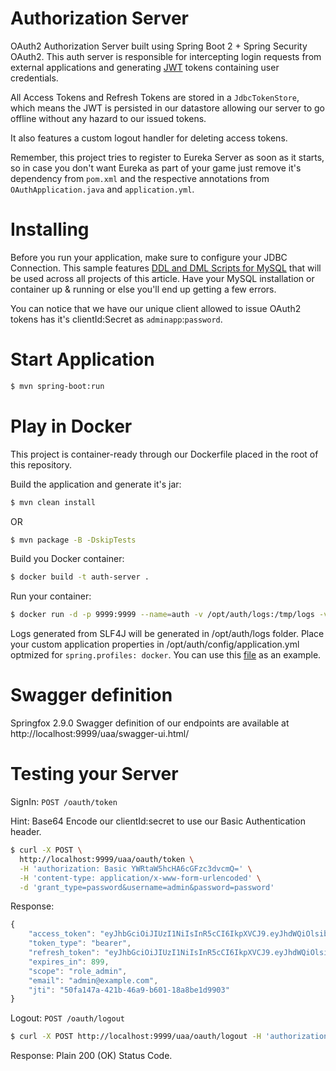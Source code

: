 # Authorization Server

OAuth2 Authorization Server built using Spring Boot 2 + Spring Security OAuth2. This auth server is responsible for intercepting login requests from external applications and generating [JWT][jwt] tokens containing user credentials.  

All Access Tokens and Refresh Tokens are stored in a `JdbcTokenStore`, which means the JWT is persisted in our datastore allowing our server to go offline without any hazard to our issued tokens.

It also features a custom logout handler for deleting access tokens.

Remember, this project tries to register to Eureka Server as soon as it starts, so in case you don't want Eureka as part of your game just remove it's dependency from `pom.xml` and the respective annotations from `OAuthApplication.java` and `application.yml`.

# Installing 

Before you run your application, make sure to configure your JDBC Connection. This sample features [DDL and DML Scripts for MySQL][scripts] that will be used across all projects of this article. Have your MySQL installation or container up & running or else you'll end up getting a few errors. 

You can notice that we have our unique client allowed to issue OAuth2 tokens has it's clientId:Secret as `adminapp`:`password`. 

# Start Application

```sh
$ mvn spring-boot:run
```

# Play in Docker

This project is container-ready through our Dockerfile placed in the root of this repository.

Build the application and generate it's jar:
```sh
$ mvn clean install
```
OR
```sh
$ mvn package -B -DskipTests
```

Build you Docker container:
```sh
$ docker build -t auth-server .
```

Run your container:
```sh
$ docker run -d -p 9999:9999 --name=auth -v /opt/auth/logs:/tmp/logs -v /opt/auth/config:/tmp/config auth-server
```

Logs generated from SLF4J will be generated in /opt/auth/logs folder. Place your custom application properties in /opt/auth/config/application.yml optmized for `spring.profiles: docker`. You can use this [file][sample1] as an example.

# Swagger definition
Springfox 2.9.0 Swagger definition of our endpoints are available at http://localhost:9999/uaa/swagger-ui.html/

# Testing your Server

SignIn: `POST /oauth/token`

Hint: Base64 Encode our clientId:secret to use our Basic Authentication header.

```sh
$ curl -X POST \
  http://localhost:9999/uaa/oauth/token \
  -H 'authorization: Basic YWRtaW5hcHA6cGFzc3dvcmQ=' \
  -H 'content-type: application/x-www-form-urlencoded' \
  -d 'grant_type=password&username=admin&password=password'
```

Response:
```javascript
{
    "access_token": "eyJhbGciOiJIUzI1NiIsInR5cCI6IkpXVCJ9.eyJhdWQiOlsibXMvYWRtaW4iLCJtcy91c2VyIiwibXcvYWRtaW5hcHAiXSwidXNlcl9uYW1lIjoiYWRtaW4iLCJzY29wZSI6WyJyb2xlX2FkbWluIl0sImV4cCI6MTUyNzY0NDQwMSwiYXV0aG9yaXRpZXMiOlsicm9sZV9hZG1pbiIsImNhbl91cGRhdGVfdXNlciIsImNhbl9yZWFkX3VzZXIiLCJjYW5fY3JlYXRlX3VzZXIiLCJjYW5fZGVsZXRlX3VzZXIiXSwianRpIjoiNTBmYTE0N2EtNDIxYi00NmE5LWI2MDEtMThhOGJlMWQ5OTAzIiwiZW1haWwiOiJhZG1pbkBleGFtcGxlLmNvbSIsImNsaWVudF9pZCI6ImFkbWluYXBwIn0.6P8lhBiFYnsIuNoUi75hUPClGIggbMiuMmlFlzUiqCk",
    "token_type": "bearer",
    "refresh_token": "eyJhbGciOiJIUzI1NiIsInR5cCI6IkpXVCJ9.eyJhdWQiOlsibXMvYWRtaW4iLCJtcy91c2VyIiwibXcvYWRtaW5hcHAiXSwidXNlcl9uYW1lIjoiYWRtaW4iLCJzY29wZSI6WyJyb2xlX2FkbWluIl0sImF0aSI6IjUwZmExNDdhLTQyMWItNDZhOS1iNjAxLTE4YThiZTFkOTkwMyIsImV4cCI6MTUyNzY0NzEwMSwiYXV0aG9yaXRpZXMiOlsicm9sZV9hZG1pbiIsImNhbl91cGRhdGVfdXNlciIsImNhbl9yZWFkX3VzZXIiLCJjYW5fY3JlYXRlX3VzZXIiLCJjYW5fZGVsZXRlX3VzZXIiXSwianRpIjoiYzNjY2VlOTAtMWY0YS00MjA2LTk5YTEtZTA0ZmUxZDFkZGViIiwiZW1haWwiOiJhZG1pbkBleGFtcGxlLmNvbSIsImNsaWVudF9pZCI6ImFkbWluYXBwIn0.pwR4zbxO0MYsDKsqzVrPAhaIBJEwxMjTfggOU2k4ri4",
    "expires_in": 899,
    "scope": "role_admin",
    "email": "admin@example.com",
    "jti": "50fa147a-421b-46a9-b601-18a8be1d9903"
}
```

Logout: `POST /oauth/logout`

```sh
$ curl -X POST http://localhost:9999/uaa/oauth/logout -H 'authorization: Bearer <access_token>' 
```

Response: Plain 200 (OK) Status Code.

   [jwt]: <https://jwt.io/introduction/>
   [sample1]: <https://github.com/enr1c091/microservices-oauth/blob/master/docker-compose/auth-server/config/application.yml>
 [scripts]: <https://github.com/enr1c091/microservices-oauth/blob/master/auth-server/src/main/resources/oauth2.sql>  
